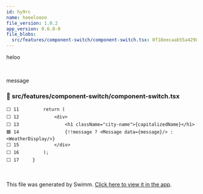 ```yaml
---
id: hy9rc
name: heeeloooo
file_version: 1.0.2
app_version: 0.6.8-0
file_blobs:
  src/features/component-switch/component-switch.tsx: 0f18eecaab55a4298d4a72846fcd0307a2f1ccdb
---
```


heloo

<br/>

message
<!-- NOTE-swimm-snippet: the lines below link your snippet to Swimm -->
### 📄 src/features/component-switch/component-switch.tsx
```tsx
⬜ 11         return (
⬜ 12             <div>
⬜ 13                 <h1 className="city-name">{capitalizedName}</h1>
🟩 14                 {!!message ? <Message data={message}/> : <WeatherDisplay/>}
⬜ 15             </div>
⬜ 16         );
⬜ 17     }
```

<br/>

This file was generated by Swimm. [Click here to view it in the app](https://swimm.io/link?l=c3dpbW0lM0ElMkYlMkZyZXBvcyUyRloybDBhSFZpSlROQkpUTkJjM1J2YTJVdGQyVmhkR2hsY2lVelFTVXpRVUZrWkdsbFEyOW9aVzQlM0QlMkZkb2NzJTJGaHk5cmM=).